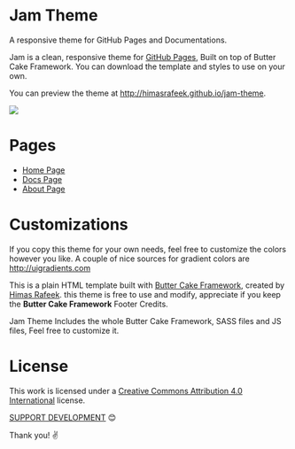 # Jam Theme
A responsive theme for GitHub Pages and Documentations.

Jam is a clean, responsive theme for [GitHub Pages](https://pages.github.com), Built on top of Butter Cake Framework. You can download the template and styles to use on your own.

You can preview the theme at http://himasrafeek.github.io/jam-theme.

![](http://himasrafeek.github.io/jam-theme/screenshot.PNG)

# Pages

- [Home Page](http://himasrafeek.github.io/jam-theme)
- [Docs Page](http://himasrafeek.github.io/jam-theme/docs.html)
- [About Page](http://himasrafeek.github.io/jam-theme/about.html)

# Customizations

If you copy this theme for your own needs, feel free to customize the colors however you like. A couple of nice sources for gradient colors are http://uigradients.com

This is a plain HTML template built with [Butter Cake Framework](https://getbuttercake.com/?ref=jamTheme), created by [Himas Rafeek](https://github.com/HimasRafeek). this theme is free to use and modify, appreciate if you keep the **Butter Cake Framework** Footer Credits.

<span class="text-primary weight-600">Jam Theme</span> Includes the whole Butter Cake Framework, SASS files and JS files, Feel free to customize it.


# License

This work is licensed under a [Creative Commons Attribution 4.0 International](http://creativecommons.org/licenses/by/4.0/) license.

[SUPPORT DEVELOPMENT](https://www.paypal.me/himasrafeek) 😊

Thank you! ✌
